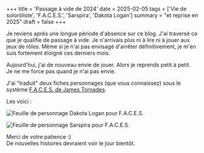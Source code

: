 +++
title = 'Passage à vide de 2024'
date = 2025-02-05
tags = ['Vie de solorôliste', 'F.A.C.E.S.', 'Sarspira', 'Dakota Logan']
summary = "et reprise en 2025"
draft = false
+++

Je reviens après une longue période d'absence sur ce blog. J'ai traversé ce que je qualifie de passage à vide. Je n'arrivais plus ni à lire ni à jouer aux jeux de rôles. Même si je n'ai pas envisagé d'arrêter définitivement, je m'en suis fortement éloigné ces derniers mois. 

Aujourd'hui, j'ai de nouveau envie de jouer. Alors je reprends petit à petit. Je ne me force pas quand je n'ai pas envie.

J'ai "traduit" deux fiches personnages (que vous connaissez) sous le système [F.A.C.E.S. de James Tornades](https://www.lulu.com/fr/shop/james-tornade/faces-le-jeu-de-r%C3%B4le-aux-mille-visages-livre-couleurs/hardcover/product-24052449.html).

Les voici : 

![Feuille de personnage Dakota Logan pour F.A.C.E.S.](/blog-cabane-jdr/images/dakota-logan/fdp_faces.png#center)

![Feuille de personnage Sarspira pour F.A.C.E.S.](/blog-cabane-jdr/images/sarspira/fdp_faces.png#center)

Merci de votre patience :)  
De nouvelles histoires devraient voir le jour bientôt. 